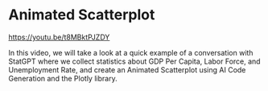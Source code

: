 # Animated Scatterplot

https://youtu.be/t8MBktPJZDY

In this video, we will take a look at a quick example of a conversation with StatGPT where we collect statistics about GDP Per Capita, Labor Force, and Unemployment Rate, and create an Animated Scatterplot using AI Code Generation and the Plotly library.